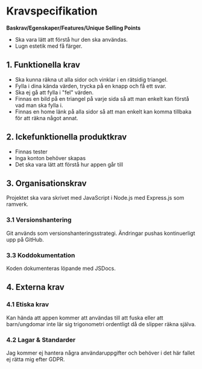 # Kravspecifikation

**Baskrav/Egenskaper/Features/Unique Selling Points**
* Ska vara lätt att förstå hur den ska användas.
* Lugn estetik med få färger.
 
## 1. Funktionella krav

* Ska kunna räkna ut alla sidor och vinklar i en rätsidig triangel.
* Fylla i dina kända värden, trycka på en knapp och få ett svar.
* Ska ej gå att fylla i "fel" värden.
* Finnas en bild på en triangel på varje sida så att man enkelt kan förstå vad man ska fylla i.
* Finnas en home länk på alla sidor så att man enkelt kan komma tillbaka för att räkna något annat.

## 2. Ickefunktionella produktkrav

* Finnas tester 
* Inga konton behöver skapas
* Det ska vara lätt att förstå hur appen går till

## 3. Organisationskrav

Projektet ska vara skrivet med JavaScript i Node.js med Express.js som ramverk.   

### 3.1 Versionshantering

Git används som versionshanteringsstrategi. Ändringar pushas kontinuerligt upp på GitHub.

### 3.3 Koddokumentation

Koden dokumenteras löpande med JSDocs.

## 4. Externa krav

### 4.1 Etiska krav

Kan hända att appen kommer att användas till att fuska eller att barn/ungdomar inte lär sig trigonometri ordentligt då de slipper räkna själva.

### 4.2 Lagar & Standarder

Jag kommer ej hantera några användaruppgifter och behöver i det här fallet ej rätta mig efter GDPR.  
